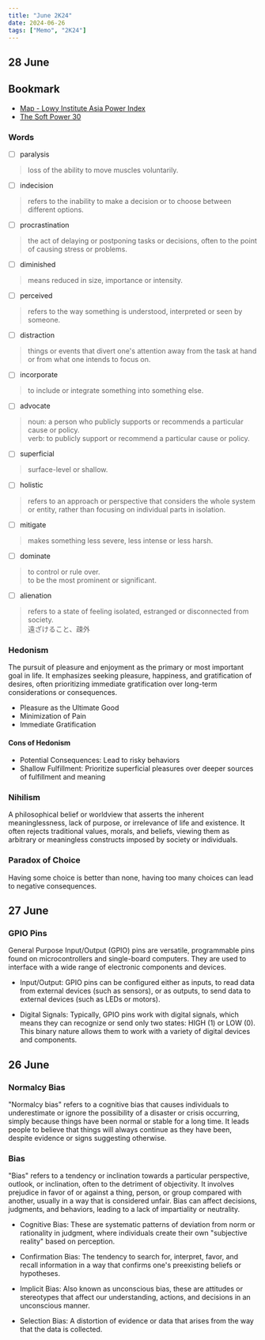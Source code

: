 ```yaml
---
title: "June 2K24"
date: 2024-06-26
tags: ["Memo", "2K24"]
---
```


## 28 June

## Bookmark

- [Map - Lowy Institute Asia Power Index](https://power.lowyinstitute.org)
- [The Soft Power 30](https://softpower30.com)

### Words

- [ ] paralysis

> loss of the ability to move muscles voluntarily.

- [ ] indecision

> refers to the inability to make a decision or to choose between different options.

- [ ] procrastination

> the act of delaying or postponing tasks or decisions, often to the point of causing stress or problems.

- [ ] diminished

> means reduced in size, importance or intensity.

- [ ] perceived

> refers to the way something is understood, interpreted or seen by someone.

- [ ] distraction

> things or events that divert one's attention away from the task at hand or from what one intends to focus on.

- [ ] incorporate

> to include or integrate something into something else.

- [ ] advocate

> noun: a person who publicly supports or recommends a particular cause or policy. <br/>
> verb: to publicly support or recommend a particular cause or policy.

- [ ] superficial

> surface-level or shallow.

- [ ] holistic

> refers to an approach or perspective that considers the whole system or entity, rather than focusing on individual parts in isolation.

- [ ] mitigate

> makes something less severe, less intense or less harsh.

- [ ] dominate

> to control or rule over. <br/>
> to be the most prominent or significant.

- [ ] alienation

> refers to a state of feeling isolated, estranged or disconnected from society. <br/>
> 遠ざけること、疎外

### Hedonism

The pursuit of pleasure and enjoyment as the primary or most important goal in life. It emphasizes seeking pleasure, happiness, and gratification of desires, often prioritizing immediate gratification over long-term considerations or consequences.

- Pleasure as the Ultimate Good
- Minimization of Pain
- Immediate Gratification

#### Cons of Hedonism

- Potential Consequences: Lead to risky behaviors
- Shallow Fulfillment: Prioritize superficial pleasures over deeper sources of fulfillment and meaning

### Nihilism

A philosophical belief or worldview that asserts the inherent meaninglessness, lack of purpose, or irrelevance of life and existence. It often rejects traditional values, morals, and beliefs, viewing them as arbitrary or meaningless constructs imposed by society or individuals.

### Paradox of Choice

Having some choice is better than none, having too many choices can lead to negative consequences.

## 27 June

### GPIO Pins

General Purpose Input/Output (GPIO) pins are versatile, programmable pins found on microcontrollers and single-board computers. They are used to interface with a wide range of electronic components and devices.

- Input/Output: GPIO pins can be configured either as inputs, to read data from external devices (such as sensors), or as outputs, to send data to external devices (such as LEDs or motors).

- Digital Signals: Typically, GPIO pins work with digital signals, which means they can recognize or send only two states: HIGH (1) or LOW (0). This binary nature allows them to work with a variety of digital devices and components.

## 26 June

### Normalcy Bias

"Normalcy bias" refers to a cognitive bias that causes individuals to underestimate or ignore the possibility of a disaster or crisis occurring, simply because things have been normal or stable for a long time. It leads people to believe that things will always continue as they have been, despite evidence or signs suggesting otherwise.

### Bias

"Bias" refers to a tendency or inclination towards a particular perspective, outlook, or inclination, often to the detriment of objectivity. It involves prejudice in favor of or against a thing, person, or group compared with another, usually in a way that is considered unfair. Bias can affect decisions, judgments, and behaviors, leading to a lack of impartiality or neutrality.

- Cognitive Bias: These are systematic patterns of deviation from norm or rationality in judgment, where individuals create their own "subjective reality" based on perception.

- Confirmation Bias: The tendency to search for, interpret, favor, and recall information in a way that confirms one's preexisting beliefs or hypotheses.

- Implicit Bias: Also known as unconscious bias, these are attitudes or stereotypes that affect our understanding, actions, and decisions in an unconscious manner.

- Selection Bias: A distortion of evidence or data that arises from the way that the data is collected.
